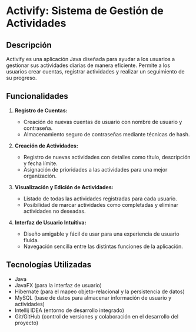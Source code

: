 # Activify: Sistema de Gestión de Actividades

## Descripción

Activify es una aplicación Java diseñada para ayudar a los usuarios a gestionar sus actividades diarias de manera eficiente. Permite a los usuarios crear cuentas, registrar actividades y realizar un seguimiento de su progreso.

## Funcionalidades

1. **Registro de Cuentas:**
    - Creación de nuevas cuentas de usuario con nombre de usuario y contraseña.
    - Almacenamiento seguro de contraseñas mediante técnicas de hash.

2. **Creación de Actividades:**
    - Registro de nuevas actividades con detalles como título, descripción y fecha límite.
    - Asignación de prioridades a las actividades para una mejor organización.

3. **Visualización y Edición de Actividades:**
    - Listado de todas las actividades registradas para cada usuario.
    - Posibilidad de marcar actividades como completadas y eliminar actividades no deseadas.

4. **Interfaz de Usuario Intuitiva:**
    - Diseño amigable y fácil de usar para una experiencia de usuario fluida.
    - Navegación sencilla entre las distintas funciones de la aplicación.

## Tecnologías Utilizadas

- Java
- JavaFX (para la interfaz de usuario)
- Hibernate (para el mapeo objeto-relacional y la persistencia de datos)
- MySQL (base de datos para almacenar información de usuario y actividades)
- Intellij IDEA (entorno de desarrollo integrado)
- Git/GitHub (control de versiones y colaboración en el desarrollo del proyecto)